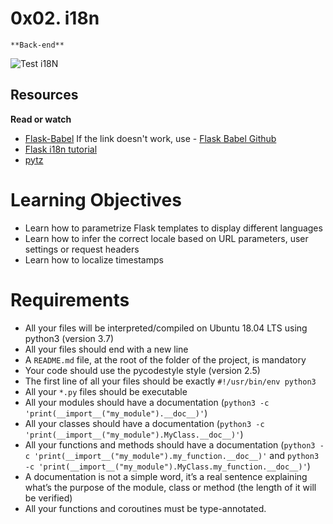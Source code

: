 # 0x02. i18n
	**Back-end**

![Test i18N](https://s3.amazonaws.com/alx-intranet.hbtn.io/uploads/medias/2020/1/91e1c50322b2428428f9.jpeg?X-Amz-Algorithm=AWS4-HMAC-SHA256&X-Amz-Credential=AKIARDDGGGOUSBVO6H7D%2F20231031%2Fus-east-1%2Fs3%2Faws4_request&X-Amz-Date=20231031T205647Z&X-Amz-Expires=86400&X-Amz-SignedHeaders=host&X-Amz-Signature=a66befaa4f9273bf3ed39c8e63e642900421e0d20795a8552be8c60ecea48a5e)

## Resources
**Read or watch**
  - [Flask-Babel](https://flask-babel.tkte.ch/)
If the link doesn't work, use - [Flask Babel Github](https://python-babel.github.io/flask-babel/)
  - [Flask i18n tutorial](https://blog.miguelgrinberg.com/post/the-flask-mega-tutorial-part-xiii-i18n-and-l10n)
  - [pytz](https://pytz.sourceforge.net/)

# Learning Objectives
  * Learn how to parametrize Flask templates to display different languages
  * Learn how to infer the correct locale based on URL parameters, user settings or request headers
  * Learn how to localize timestamps

# Requirements
  * All your files will be interpreted/compiled on Ubuntu 18.04 LTS using python3 (version 3.7)
  * All your files should end with a new line
  * A `README.md` file, at the root of the folder of the project, is mandatory
  * Your code should use the pycodestyle style (version 2.5)
  * The first line of all your files should be exactly `#!/usr/bin/env python3`
  * All your `*.py` files should be executable
  * All your modules should have a documentation (`python3 -c 'print(__import__("my_module").__doc__)'`)
  * All your classes should have a documentation (`python3 -c 'print(__import__("my_module").MyClass.__doc__)'`)
  * All your functions and methods should have a documentation (`python3 -c 'print(__import__("my_module").my_function.__doc__)'` and `python3 -c 'print(__import__("my_module").MyClass.my_function.__doc__)'`)
  * A documentation is not a simple word, it’s a real sentence explaining what’s the purpose of the module, class or method (the length of it will be verified)
  * All your functions and coroutines must be type-annotated.
